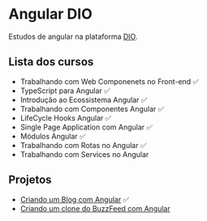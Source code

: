 # Angular DIO
Estudos de angular na plataforma [DIO](web.dio.me).

## Lista dos cursos
- Trabalhando com Web Componenets no Front-end ✅
- TypeScript para Angular ✅
- Introdução ao Ecossistema Angular ✅
- Trabalhando com Componentes Angular ✅
- LifeCycle Hooks Angular ✅
- Single Page Application com Angular ✅
- Módulos Angular ✅
- Trabalhando com Rotas no Angular ✅
- Trabalhando com Services no Angular

## Projetos
- [Criando um Blog com Angular](https://github.com/otonielnn/angular-blog) ✅
- [Criando um clone do BuzzFeed com Angular]()